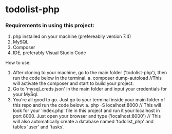 # todolist-php

### Requirements in using this project:
1. php installed on your machine (prefereablly version 7.4)
2. MySQL
3. Composer
4. IDE, preferably Visual Studio Code

How to use:
1. After cloning to your machine, go to the main folder ('todolist-php'), then run the code below in the terminal.
  a. composer dump-autoload   //This will activate the composer and start to build your project.
2. Go to 'mysql_creds.json' in the main folder and input your credentials for your MySql.
3. You're all good to go. Just go to your terminal inside your main folder of this repo and run the code below:
  a. php -S localhost:8000  // This will look for your 'index.php' file in this project and run it your localhost in port 8000. Just open your browser and type ('localhost:8000') 
   // This will also automatically create a database named 'todolist_php' and tables 'user' and 'tasks'.
